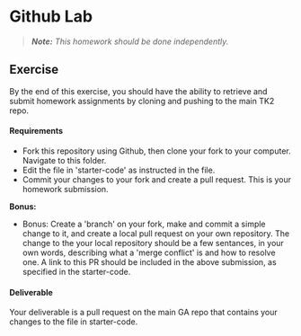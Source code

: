 # Github Lab

> ***Note:*** _This homework should be done independently._

## Exercise

By the end of this exercise, you should have the ability to retrieve and submit homework assignments by cloning and pushing to the main TK2 repo.

#### Requirements

- Fork this repository using Github, then clone your fork to your computer. Navigate to this folder. 
- Edit the file in 'starter-code' as instructed in the file.
- Commit your changes to your fork and create a pull request. This is your homework submission.

**Bonus:**
- Bonus: Create a 'branch' on your fork, make and commit a simple change to it, and create a local pull request on your own repository. The change to the your local repository should be a few sentances, in your own words, describing what a 'merge conflict' is and how to resolve one. A link to this PR should be included in the above submission, as specified in the starter-code.


#### Deliverable

Your deliverable is a pull request on the main GA repo that contains your changes to the file in starter-code.